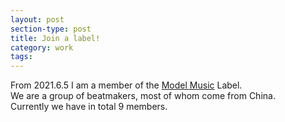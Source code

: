 ```yaml
---
layout: post
section-type: post
title: Join a label!
category: work
tags: 
---
```


From 2021.6.5 I am a member of the [Model Music](https://www.beatshome.com/beat/brand/103) Label.   
We are a group of beatmakers, most of whom come from China.  
Currently we have in total 9 members.  
